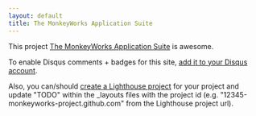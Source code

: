 ```yaml
---
layout: default
title: The MonkeyWorks Application Suite
---
```


This project <a href="http://github.com/monkeyworks-project/monkeyworks-project.github.com">The MonkeyWorks Application Suite</a> is awesome.

To enable Disqus comments + badges for this site, [add it to your Disqus account](http://disqus.com/add/).

Also, you can/should [create a Lighthouse project](http://monkeyworks-project.lighthouseapp.com/projects/new) for your project and update "TODO" within the _layouts files with the project id (e.g. "12345-monkeyworks-project.github.com" from the Lighthouse project url).